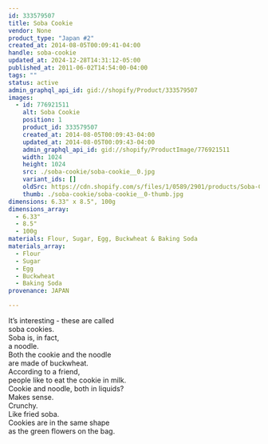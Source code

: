 ```yaml
---
id: 333579507
title: Soba Cookie
vendor: None
product_type: "Japan #2"
created_at: 2014-08-05T00:09:41-04:00
handle: soba-cookie
updated_at: 2024-12-28T14:31:12-05:00
published_at: 2011-06-02T14:54:00-04:00
tags: ""
status: active
admin_graphql_api_id: gid://shopify/Product/333579507
images:
  - id: 776921511
    alt: Soba Cookie
    position: 1
    product_id: 333579507
    created_at: 2014-08-05T00:09:43-04:00
    updated_at: 2014-08-05T00:09:43-04:00
    admin_graphql_api_id: gid://shopify/ProductImage/776921511
    width: 1024
    height: 1024
    src: ./soba-cookie/soba-cookie__0.jpg
    variant_ids: []
    oldSrc: https://cdn.shopify.com/s/files/1/0589/2901/products/Soba-Cookie.jpeg?v=1407211783
    thumb: ./soba-cookie/soba-cookie__0-thumb.jpg
dimensions: 6.33" x 8.5", 100g
dimensions_array:
  - 6.33"
  - 8.5"
  - 100g
materials: Flour, Sugar, Egg, Buckwheat & Baking Soda
materials_array:
  - Flour
  - Sugar
  - Egg
  - Buckwheat
  - Baking Soda
provenance: JAPAN

---
```


It’s interesting - these are called  
soba cookies.  
Soba is, in fact,  
a noodle.  
Both the cookie and the noodle  
are made of buckwheat.  
According to a friend,  
people like to eat the cookie in milk.  
Cookie and noodle, both in liquids?  
Makes sense.  
Crunchy.  
Like fried soba.  
Cookies are in the same shape  
as the green flowers on the bag.